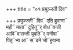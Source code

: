 +++
title = "०१ प्रयुञ्जती दिव"

+++
प्रयुञ्जती᳓ दिव᳓ एति ब्रुवाणा᳓  
मही᳓ माता᳓ दुहितु᳓र् बोध᳓यन्ती  
आवि᳓वासन्ती युवति᳓र् मनीषा᳓  
पितृ᳓भ्य आ᳓ स᳓दने जो᳓हुवाना